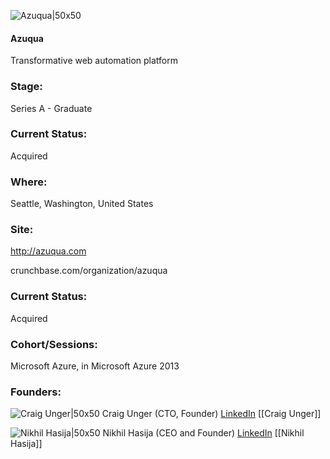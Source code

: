 

![Azuqua|50x50](https://apimg.techstars.com/connect/images/image_files/59c55a6f9c66a9403000000e/original/243745v2-max-250x250.png)

#### Azuqua
Transformative web automation platform

### Stage: 
Series A - Graduate 

### Current Status: 
Acquired

### Where:
Seattle, Washington, United States

### Site:
http://azuqua.com



crunchbase.com/organization/azuqua

### Current Status: 
Acquired

### Cohort/Sessions: 
Microsoft Azure, in Microsoft Azure 2013

### Founders: 

![Craig Unger|50x50](https://s3.amazonaws.com/photos.angel.co/users/269565-medium_jpg?1363725249) Craig Unger (CTO, Founder) [LinkedIn](https://) [[Craig Unger]]

![Nikhil Hasija|50x50](https://s3.amazonaws.com/photos.angel.co/users/269580-medium_jpg?1364070625) Nikhil Hasija (CEO and Founder) [LinkedIn](https://linkedin.com/in/nikhilhasija) [[Nikhil Hasija]]


